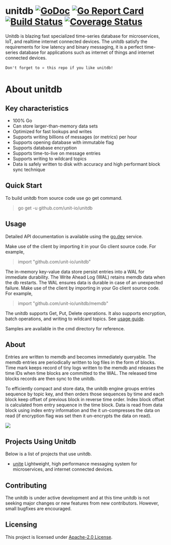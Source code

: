 # unitdb [![GoDoc](https://godoc.org/github.com/unit-io/unitdb?status.svg)](https://pkg.go.dev/github.com/unit-io/unitdb) [![Go Report Card](https://goreportcard.com/badge/github.com/unit-io/unitdb)](https://goreportcard.com/report/github.com/unit-io/unitdb) [![Build Status](https://travis-ci.org/unit-io/unitdb.svg?branch=master)](https://travis-ci.org/unit-io/unitdb) [![Coverage Status](https://coveralls.io/repos/github/unit-io/unitdb/badge.svg?branch=master)](https://coveralls.io/github/unit-io/unitdb?branch=master)

Unitdb is blazing fast specialized time-series database for microservices, IoT, and realtime internet connected devices. The unitdb satisfy the requirements for low latency and binary messaging, it is a perfect time-series database for applications such as internet of things and internet connected devices.

```
Don't forget to ⭐ this repo if you like unitdb!
```

# About unitdb 

## Key characteristics
- 100% Go
- Can store larger-than-memory data sets
- Optimized for fast lookups and writes
- Supports writing billions of messages (or metrics) per hour
- Supports opening database with immutable flag
- Supports database encryption
- Supports time-to-live on message entries
- Supports writing to wildcard topics
- Data is safely written to disk with accuracy and high performant block sync technique

## Quick Start
To build unitdb from source code use go get command.

> go get -u github.com/unit-io/unitdb

## Usage
Detailed API documentation is available using the [go.dev](https://pkg.go.dev/github.com/unit-io/unitdb) service.

Make use of the client by importing it in your Go client source code. For example,

> import "github.com/unit-io/unitdb"

The in-memory key-value data store persist entries into a WAL for immediate durability. The Write Ahead Log (WAL) retains memdb data when the db restarts. The WAL ensures data is durable in case of an unexpected failure. Make use of the client by importing in your Go client source code. For example,

> import "github.com/unit-io/unitdb/memdb"

The unitdb supports Get, Put, Delete operations. It also supports encryption, batch operations, and writing to wildcard topics. See [usage guide](https://github.com/unit-io/unitdb/tree/master/docs/usage.md). 

Samples are available in the cmd directory for reference.

## About
Entries are written to memdb and becomes immediately queryable. The memdb entries are periodically written to log files in the form of blocks. Time mark keeps record of tiny logs written to the memdb and releases the time IDs when time blocks are committed to the WAL. The released time blocks records are then sync to the unitdb.

To efficiently compact and store data, the unitdb engine groups entries sequence by topic key, and then orders those sequences by time and each block keep offset of previous block in reverse time order. Index block offset is calculated from entry sequence in the time block. Data is read from data block using index entry information and the it un-compresses the data on read (if encryption flag was set then it un-encrypts the data on read).

<p align="left">
  <img src="tree/master/docs/assets/img/about.png" />
</p>

## Projects Using Unitdb
Below is a list of projects that use unitdb.

- [unite](https://github.com/unit-io/unite) Lightweight, high performance messaging system for microservices, and internet connected devices.

## Contributing
The unitdb is under active development and at this time unitdb is not seeking major changes or new features from new contributors. However, small bugfixes are encouraged.

## Licensing
This project is licensed under [Apache-2.0 License](https://github.com/unit-io/unitdb/blob/master/LICENSE).
